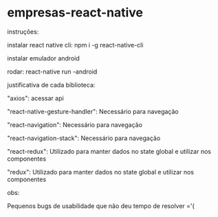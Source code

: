 # empresas-react-native

instruções:

instalar react native cli:
npm i -g react-native-cli

instalar emulador android

rodar:
react-native run -android


justificativa de cada biblioteca:

"axios": acessar api

"react-native-gesture-handler": Necessário para navegação

"react-navigation": Necessário para navegação

"react-navigation-stack": Necessário para navegação

"react-redux": Utilizado para manter dados no state global e utilizar nos componentes 

"redux":  Utilizado para manter dados no state global e utilizar nos componentes 



obs:

Pequenos bugs de usabilidade que não deu tempo de resolver ='(
